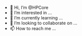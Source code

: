 - 👋 Hi, I’m @HPCore
- 👀 I’m interested in ...
- 🌱 I’m currently learning ...
- 💞️ I’m looking to collaborate on ...
- 📫 How to reach me ...

<!---
HPCore/HPCore is a ✨ special ✨ repository because its `README.md` (this file) appears on your GitHub profile.
You can click the Preview link to take a look at your changes.
--->
